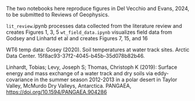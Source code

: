 The two notebooks here reproduce figures in Del Vecchio and Evans, 2024, to be submitted to Reviews of Geophysics. 

`lit_review`.ipynb processes data collected from the literature review and creates Figures 1, 3, 5
`wt_field_data.ipynb` visualizes field data from Godsey and Linhartd et al and creates Figures 7, 15, and 16

WT6 temp data: Gosey (2020). Soil temperatures at water track sites. Arctic Data Center. 15f8ac93-37f2-4045-b45b-35d078b82b46.

Linhardt, Tobias; Levy, Joseph S; Thomas, Christoph K (2019): Surface energy and mass exchange of a water track and dry soils via eddy-covariance in the summer season 2012-2013 in a polar desert in Taylor Valley, McMurdo Dry Valleys, Antarctica. PANGAEA, https://doi.org/10.1594/PANGAEA.904286